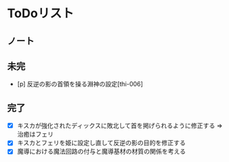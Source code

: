 # ToDoリスト

## ノート

## 未完

- [p] 反逆の影の首領を操る淵神の設定[thi-006]

## 完了

- [x] キスカが強化されたディックスに敗北して首を掲げられるように修正する => 治癒はフェリ
- [x] キスカとフェリを姫に設定し直して反逆の影の目的を修正する
- [x] 魔導における魔法回路の付与と魔導基材の材質の関係を考える
